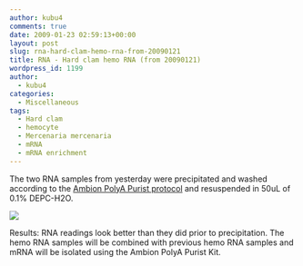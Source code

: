 ```yaml
---
author: kubu4
comments: true
date: 2009-01-23 02:59:13+00:00
layout: post
slug: rna-hard-clam-hemo-rna-from-20090121
title: RNA - Hard clam hemo RNA (from 20090121)
wordpress_id: 1199
author:
  - kubu4
categories:
  - Miscellaneous
tags:
  - Hard clam
  - hemocyte
  - Mercenaria mercenaria
  - mRNA
  - mRNA enrichment
---
```


The two RNA samples from yesterday were precipitated and washed according to the [Ambion PolyA Purist protocol](http://aquacul4.fish.washington.edu/Protocols:Information%20Sheets/Commercial%20Protocols:Manuals/Ambion%20-%20MicroPoly%28A%29Purist%20Kit.pdf) and resuspended in 50uL of 0.1% DEPC-H2O.

![](http://eagle.fish.washington.edu/Arabidopsis/RNA%20Spec%20Readings/20090122%20RNA%20SJW.png)

Results: RNA readings look better than they did prior to precipitation. The hemo RNA samples will be combined with previous hemo RNA samples and mRNA will be isolated using the Ambion PolyA Purist Kit.
